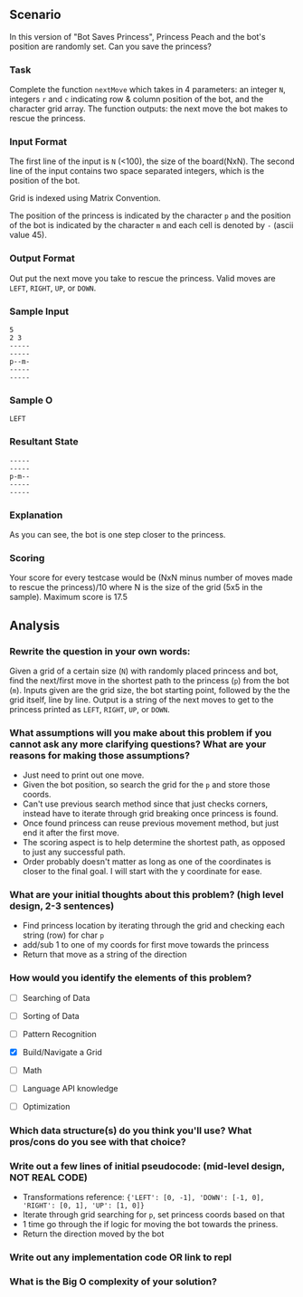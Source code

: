 ## Scenario
In this version of "Bot Saves Princess", Princess Peach and the bot's position are randomly set. Can you save the princess?

### Task
Complete the function `nextMove` which takes in 4 parameters: an integer `N`, integers `r` and `c` indicating row & column position of the bot, and the character grid array. The function outputs: the next move the bot makes to rescue the princess.

### Input Format
The first line of the input is `N` (<100), the size of the board(NxN). The second line of the input contains two space separated integers, which is the position of the bot.

Grid is indexed using Matrix Convention.

The position of the princess is indicated by the character `p` and the position of the bot is indicated by the character `m` and each cell is denoted by `-` (ascii value 45).

### Output Format
Out put the next move you take to rescue the princess. Valid moves are `LEFT`, `RIGHT`, `UP`, or `DOWN`.

### Sample Input
```
5
2 3
-----
-----
p--m-
-----
-----
```

### Sample O
```
LEFT
```

### Resultant State
```
-----
-----
p-m--
-----
-----
```

### Explanation
As you can see, the bot is one step closer to the princess.

### Scoring
Your score for every testcase would be (NxN minus number of moves made to rescue the princess)/10 where N is the size of the grid (5x5 in the sample). Maximum score is 17.5


## Analysis

### Rewrite the question in your own words:
Given a grid of a certain size (`N`) with randomly placed princess and bot, find the next/first move in the shortest path to the princess (`p`) from the bot (`m`). Inputs given are the grid size, the bot starting point, followed by the the grid itself, line by line. Output is a string of the next moves to get to the princess printed as `LEFT`, `RIGHT`, `UP`, or `DOWN`.

### What assumptions will you make about this problem if you cannot ask any more clarifying questions? What are your reasons for making those assumptions?
* Just need to print out one move.
* Given the bot position, so search the grid for the `p` and store those coords.
* Can't use previous search method since that just checks corners, instead have to iterate through grid breaking once princess is found.
* Once found princess can reuse previous movement method, but just end it after the first move.
* The scoring aspect is to help determine the shortest path, as opposed to just any successful path.
* Order probably doesn't matter as long as one of the coordinates is closer to the final goal. I will start with the y coordinate for ease.

### What are your initial thoughts about this problem? (high level design, 2-3 sentences)
* Find princess location by iterating through the grid and checking each string (row) for char `p`
* add/sub 1 to one of my coords for first move towards the princess
* Return that move as a string of the direction

### How would you identify the elements of this problem?

- [ ] Searching of Data
- [ ] Sorting of Data
- [ ] Pattern Recognition
- [X] Build/Navigate a Grid
- [ ] Math
- [ ] Language API knowledge
- [ ] Optimization


### Which data structure(s) do you think you'll use? What pros/cons do you see with that choice?


### Write out a few lines of initial pseudocode: (mid-level design, NOT REAL CODE)
* Transformations reference: `{'LEFT': [0, -1], 'DOWN': [-1, 0], 'RIGHT': [0, 1], 'UP': [1, 0]}`
* Iterate through grid searching for `p`, set princess coords based on that
* 1 time go through the if logic for moving the bot towards the priness.
* Return the direction moved by the bot

### Write out any implementation code OR link to repl

### What is the Big O complexity of your solution?

